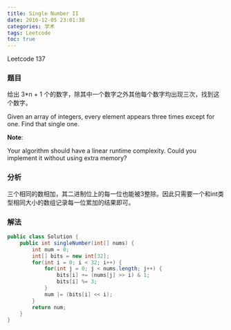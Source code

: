```yaml
---
title: Single Number II
date: 2016-12-05 23:01:38
categories: 学术
tags: Leetcode
toc: true
---
```


Leetcode 137

### 题目

给出 3*n + 1 个的数字，除其中一个数字之外其他每个数字均出现三次，找到这个数字。

Given an array of integers, every element appears three times except for one. Find that single one.

__Note__:

Your algorithm should have a linear runtime complexity. Could you implement it without using extra memory?

### 分析

三个相同的数相加，其二进制位上的每一位也能被3整除。因此只需要一个和int类型相同大小的数组记录每一位累加的结果即可。

### 解法

```java
public class Solution {
    public int singleNumber(int[] nums) {
        int num = 0;
        int[] bits = new int[32];
        for(int i = 0; i < 32; i++) {
            for(int j = 0; j < nums.length; j++) {
                bits[i] += (nums[j] >> i) & 1;
                bits[i] %= 3;
            }
            num |= (bits[i] << i);
        }
        return num;
    }
}
```